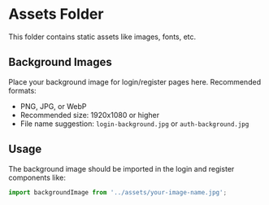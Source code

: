 # Assets Folder

This folder contains static assets like images, fonts, etc.

## Background Images

Place your background image for login/register pages here. Recommended formats:
- PNG, JPG, or WebP
- Recommended size: 1920x1080 or higher
- File name suggestion: `login-background.jpg` or `auth-background.jpg`

## Usage

The background image should be imported in the login and register components like:
```javascript
import backgroundImage from '../assets/your-image-name.jpg';
```
